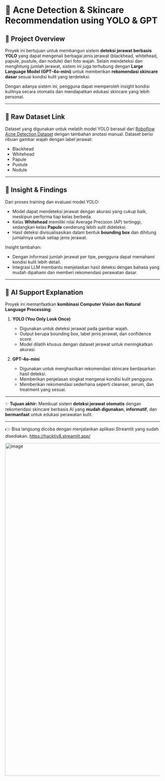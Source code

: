 
# 🌸 Acne Detection & Skincare Recommendation using YOLO & GPT

## 📌 Project Overview

Proyek ini bertujuan untuk membangun sistem **deteksi jerawat berbasis YOLO** yang dapat mengenali berbagai jenis jerawat (blackhead, whitehead, papule, pustule, dan nodule) dari foto wajah.
Selain mendeteksi dan menghitung jumlah jerawat, sistem ini juga terhubung dengan **Large Language Model (GPT-4o-mini)** untuk memberikan **rekomendasi skincare dasar** sesuai kondisi kulit yang terdeteksi.

Dengan adanya sistem ini, pengguna dapat memperoleh insight kondisi kulitnya secara otomatis dan mendapatkan edukasi skincare yang lebih personal.

---

## 📂 Raw Dataset Link

Dataset yang digunakan untuk melatih model YOLO berasal dari [Roboflow Acne Detection Dataset](https://roboflow.com/) dengan tambahan anotasi manual.
Dataset berisi ribuan gambar wajah dengan label jerawat:

* Blackhead
* Whitehead
* Papule
* Pustule
* Nodule

---

## 🔎 Insight & Findings

Dari proses training dan evaluasi model YOLO:

* Model dapat mendeteksi jerawat dengan akurasi yang cukup baik, meskipun performa tiap kelas berbeda.
* Kelas **Whitehead** memiliki nilai Average Precision (AP) tertinggi, sedangkan kelas **Papule** cenderung lebih sulit dideteksi.
* Hasil deteksi divisualisasikan dalam bentuk **bounding box** dan dihitung jumlahnya untuk setiap jenis jerawat.

Insight tambahan:

* Dengan informasi jumlah jerawat per tipe, pengguna dapat memahami kondisi kulit lebih detail.
* Integrasi LLM membantu menjelaskan hasil deteksi dengan bahasa yang mudah dipahami dan memberi rekomendasi perawatan dasar.

---

## 🤖 AI Support Explanation

Proyek ini memanfaatkan **kombinasi Computer Vision dan Natural Language Processing**:

1. **YOLO (You Only Look Once)**

   * Digunakan untuk deteksi jerawat pada gambar wajah.
   * Output berupa bounding box, label jenis jerawat, dan confidence score.
   * Model dilatih khusus dengan dataset jerawat untuk meningkatkan akurasi.

2. **GPT-4o-mini**

   * Digunakan untuk menghasilkan rekomendasi skincare berdasarkan hasil deteksi.
   * Memberikan penjelasan singkat mengenai kondisi kulit pengguna.
   * Memberikan rekomendasi sederhana seperti cleanser, serum, dan treatment yang sesuai.

---

✨ **Tujuan akhir:**
Membuat sistem **deteksi jerawat otomatis** dengan rekomendasi skincare berbasis AI yang **mudah digunakan**, **informatif**, dan **bermanfaat** untuk edukasi perawatan kulit.

---

👉 Bisa langsung dicoba dengan menjalankan aplikasi Streamlit yang sudah disediakan.
https://hacktiv8.streamlit.app/



<img width="1920" height="1080" alt="image" src="https://github.com/user-attachments/assets/92422a9d-5734-4273-8dc5-e653e546418f" />
